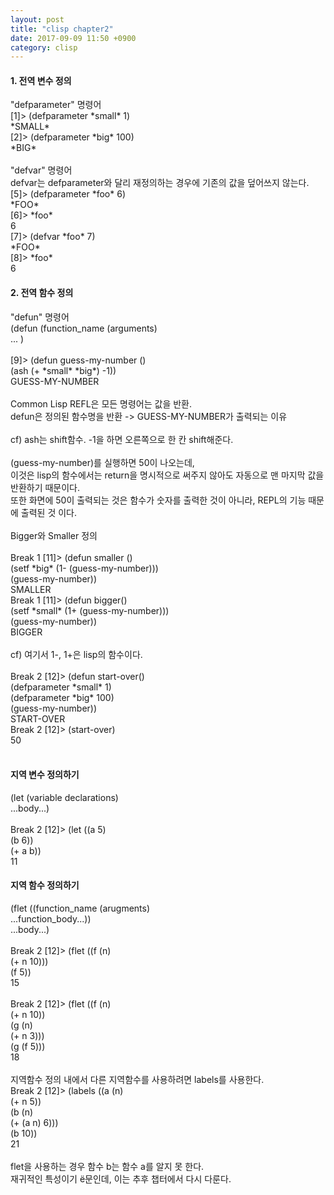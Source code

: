 ```yaml
---
layout: post
title: "clisp chapter2"
date: 2017-09-09 11:50 +0900
category: clisp
---
```


<h4>1. 전역 변수 정의</h4>
<p>
"defparameter" 명령어<br />
[1]> (defparameter *small* 1)<br />
*SMALL*<br />
[2]> (defparameter *big* 100)<br />
*BIG*<br />
<br />
"defvar" 명령어<br />
defvar는 defparameter와 달리 재정의하는 경우에 기존의 값을 덮어쓰지 않는다.<br />
[5]> (defparameter *foo* 6)<br />
*FOO*<br />
[6]> *foo*<br />
6<br />
[7]> (defvar *foo* 7)<br />
*FOO*<br />
[8]> *foo*<br />
6<br />
</p>
<h4>2. 전역 함수 정의</h4>
<p>
"defun" 명령어<br />
(defun (function_name (arguments)<br />
... )<br />
<br />
[9]> (defun guess-my-number ()<br />
(ash (+ *small* *big*) -1))<br />
GUESS-MY-NUMBER<br />
<br />
Common Lisp REFL은 모든 명령어는 값을 반환.<br />
defun은 정의된 함수명을 반환 -> GUESS-MY-NUMBER가 출력되는 이유<br />
<br />
cf) ash는 shift함수. -1을 하면 오른쪽으로 한 칸 shift해준다.<br />
<br />
(guess-my-number)를 실행하면 50이 나오는데, <br />
이것은 lisp의 함수에서는 return을 명시적으로 써주지 않아도 자동으로 맨 마지막 값을 반환하기 때문이다.<br />
또한 화면에 50이 출력되는 것은 함수가 숫자를 출력한 것이 아니라, REPL의 기능 때문에 출력된 것 이다.<br />
<br />
Bigger와 Smaller 정의<br />
<br />
Break 1 [11]> (defun smaller ()<br />
(setf *big* (1- (guess-my-number)))<br />
(guess-my-number))<br />
SMALLER<br />
Break 1 [11]> (defun bigger()<br />
(setf *small* (1+ (guess-my-number)))<br />
(guess-my-number))<br />
BIGGER<br/>
<br />
cf) 여기서 1-, 1+은 lisp의 함수이다.<br />
<br />
Break 2 [12]> (defun start-over()<br />
(defparameter *small* 1)<br />
(defparameter *big* 100)<br />
(guess-my-number))<br />
START-OVER<br />
Break 2 [12]> (start-over)<br />
50<br />
<br />
</p>
<h4>지역 변수 정의하기</h4>
<p>
(let (variable declarations)<br />
...body...)<br />
<br />
Break 2 [12]> (let ((a 5)<br />
(b 6))<br />
(+ a b))<br />
11<br />
</p>
<h4>지역 함수 정의하기</h4>
<p>
(flet ((function_name (arugments)<br />
...function_body...))<br />
...body...)<br />
<br />
Break 2 [12]> (flet ((f (n) <br />
(+ n 10)))<br />
(f 5))<br />
15<br />
<br />
Break 2 [12]> (flet ((f (n)<br />
(+ n 10))<br />
(g (n)<br />
(+ n 3)))<br />
(g (f 5)))<br />
18<br />
<br />
지역함수 정의 내에서 다른 지역함수를 사용하려면 labels를 사용한다.<br />
Break 2 [12]> (labels ((a (n)<br />
(+ n 5))<br />
(b (n)<br />
(+ (a n) 6)))<br />
(b 10))<br />
21<br />
<br />
flet을 사용하는 경우 함수 b는 함수 a를 알지 못 한다.<br />
재귀적인 특성이기 ë문인데, 이는 추후 챕터에서 다시 다룬다.<br />
</p>
